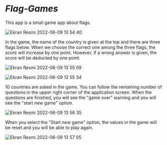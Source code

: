  # *Flag-Games*

This app is a small game app about flags.


![Ekran Resmi 2022-06-09 13 54 40](https://user-images.githubusercontent.com/82471515/172830967-5ec7a97f-1aaa-411b-97dc-1a863cc036fc.png)

In the game, the name of the country is given at the top and there are three flags below. When we choose the correct one among the three flags, the score will increase by one point. However, if a wrong answer is given, the score will be deducted by one point.

![Ekran Resmi 2022-06-09 13 55 09](https://user-images.githubusercontent.com/82471515/172831046-5e180cda-4ddc-491f-9453-0f2ef5db834e.png)

![Ekran Resmi 2022-06-09 13 55 34](https://user-images.githubusercontent.com/82471515/172831155-67961b22-a57d-453a-9bc8-59a9b5556a45.png)


10 countries are asked in the game. You can follow the remaining number of questions in the upper right corner of the application screen. When the questions are finished, you will see the "game over" warning and you will see the "start new game" option. 

![Ekran Resmi 2022-06-09 13 56 35](https://user-images.githubusercontent.com/82471515/172831339-c4462e76-9f27-4630-83c3-d68658e557e8.png)


When you select the "Start new game" option, the values in the game will be reset and you will be able to play again.

![Ekran Resmi 2022-06-09 13 57 05](https://user-images.githubusercontent.com/82471515/172831407-f1b8491c-a8a2-4607-bcbe-a9370aa593a6.png)
